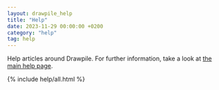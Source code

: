 ```yaml
---
layout: drawpile_help
title: "Help"
date: 2023-11-29 00:00:00 +0200
category: "help"
tag: help
---
```


Help articles around Drawpile. For further information, take a look at [the main help page](https://drawpile.net/help/).

{% include help/all.html %}

